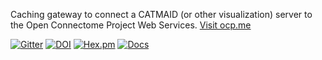 Caching gateway to connect a CATMAID (or other visualization) server to the Open Connectome Project Web Services. [Visit ocp.me](http://ocp.me)

[![Gitter](https://badges.gitter.im/Join%20Chat.svg)](https://gitter.im/openconnectome/ocpcatmaid?utm_source=badge&utm_medium=badge&utm_campaign=pr-badge&utm_content=badge)
[![DOI](https://zenodo.org/badge/doi/10.5281/zenodo.9992.svg)](http://dx.doi.org/10.5281/zenodo.9992)
[![Hex.pm](https://img.shields.io/hexpm/l/plug.svg)](http://www.apache.org/licenses/LICENSE-2.0.html)
[![Docs](https://img.shields.io/badge/Docs-latest-brightgreen.svg)](http://mri.ocp.me/ocptilecache/)
